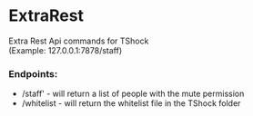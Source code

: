 ExtraRest
=========

Extra Rest Api commands for TShock
<br>
(Example: 127.0.0.1:7878/staff)


<h3>Endpoints:</h3>

* /staff'  - will return a list of people with the mute permission
* /whitelist  - will return the whitelist file in the TShock folder
